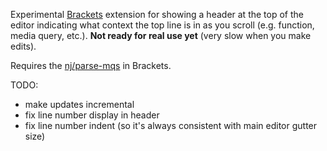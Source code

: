 Experimental [Brackets](https://github.com/adobe/brackets) extension for showing a header at the top of the editor
indicating what context the top line is in as you scroll (e.g. function, media query, etc.). 
**Not ready for real use yet** (very slow when you make edits).

Requires the [nj/parse-mqs](https://github.com/adobe/brackets/tree/nj/parse-mqs) in Brackets.

TODO:
* make updates incremental
* fix line number display in header
* fix line number indent (so it's always consistent with main editor gutter size)
